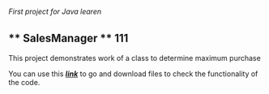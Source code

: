 ###### First project for Java learen

## ** SalesManager ** 111

This project demonstrates work of a class to determine maximum purchase

You can use this __*[link](https://github.com/AlexeyIvanov1981/SalesRepo.git)*__ to go and download files to check the functionality of the code.
